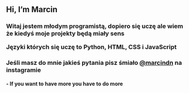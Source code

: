  ## Hi, I’m Marcin
<h3>
<p>Witaj jestem młodym programistą, dopiero się uczę ale wiem że kiedyś moje projekty będą miały sens<p>
<p>Języki których się uczę to Python, HTML, CSS i JavaScript</p>
<h3>Jeśli masz do mnie jakieś pytania pisz śmiało <a href= "https://www.instagram.com/marcindn/" target="#">@marcindn</a> na instagramie</h3>
<h4>- If you want to have more you have to do more</h4>
</h3>
<h3>

